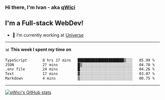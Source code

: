 ### Hi there, I'm Ivan - aka [qWici][website]

## I'm a Full-stack WebDev!
- 🔭 I’m currently working at [Universe][universe]

---

📊 **This week I spent my time on**
<!--START_SECTION:waka-->

```txt
TypeScript       8 hrs 17 mins   █████████████████████▒░░░   85.99 %
JSON             27 mins         █▒░░░░░░░░░░░░░░░░░░░░░░░   04.70 %
.env file        24 mins         █░░░░░░░░░░░░░░░░░░░░░░░░   04.26 %
Text             17 mins         ▓░░░░░░░░░░░░░░░░░░░░░░░░   03.07 %
Markdown         4 mins          ▒░░░░░░░░░░░░░░░░░░░░░░░░   00.75 %
```

<!--END_SECTION:waka-->

---

[![qWici's GitHub stats](https://github-readme-stats.vercel.app/api?username=qWici)](https://github.com/qWici/github-readme-stats)

[website]: https://devkucher.com
[twitter]: https://twitter.com/KucherDev
[linkedin]: https://www.linkedin.com/in/ivankucher
[universe]: https://universeapps.limited
